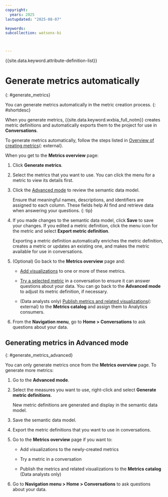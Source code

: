 ```yaml
---
copyright:
  years: 2025
lastupdated: "2025-08-07"

keywords:
subcollection: watsonx-bi



---
```


{{site.data.keyword.attribute-definition-list}}


# Generate metrics automatically 
{: #generate_metrics}

You can generate metrics automatically in the metric creation process. {: #shortdesc}

When you generate metrics, {{site.data.keyword.wxbia_full_notm}} creates metric definitions and automatically exports them to the project for use in **Conversations**.



To generate metrics automatically, follow the steps listed in [Overview of creating metrics](/docs/watsonx-bi?topic=watsonx-bi-overview_metrics){: external}. 

When you get to the **Metrics overview** page:

1. Click **Generate metrics**.  

2. Select the metrics that you want to use. You can click the menu for a metric to view its details first. 

3. Click the [Advanced mode](/docs/watsonx-bi?topic=watsonx-bi-advanced_mode_model_data) to review the semantic data model.  

   Ensure that meaningful names, descriptions, and identifiers are assigned to each column. These fields help AI find and retrieve data when answering your questions. 
   {: tip}

4. If you made changes to the semantic data model, click **Save** to save your changes. If you edited a metric definition, click the menu icon for the metric and select **Export metric definition**. 

   Exporting a metric definition automatically enriches the metric definition, creates a metric or updates an existing one, and makes the metric available for use in conversations. 

5. (Optional) Go back to the **Metrics overview** page and: 

   - [Add visualizations](/docs/watsonx-bi?topic=watsonx-bi-add_viz_metrics) to one or more of these metrics. 
    
   - [Try a selected metric](/docs/watsonx-bi?topic=watsonx-bi-try_metrics) in a conversation to ensure it can answer questions about your data. You can go back to the **Advanced mode** to adjust its metric definition, if necessary. 
    
   - (Data analysts only) [Publish metrics and related visualizations](/docs/watsonx-bi?topic=watsonx-bi-publish_metrics){: external} to the **Metrics catalog** and assign them to Analytics consumers. 

5. From the **Navigation menu**, go to **Home > Conversations** to ask questions about your data.

## Generating metrics in Advanced mode
{: #generate_metrics_advanced}

You can only generate metrics once from the **Metrics overview** page. To generate more metrics: 

1. Go to the **Advanced mode**. 

2. Select the measures you want to use, right-click and select **Generate metric definitions**. 

   New metric definitions are generated and display in the semantic data model. 

3. Save the semantic data model. 

4. Export the metric definitions that you want to use in conversations.

5. Go to the **Metrics overview** page if you want to: 

   - Add visualizations to the newly-created metrics

   - Try a metric in a conversation

   - Publish the metrics and related visualizations to the **Metrics catalog** (Data analysts only)

6. Go to **Navigation menu > Home > Conversations** to ask questions about your data.
